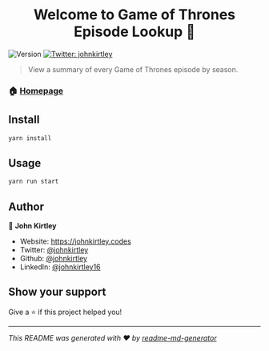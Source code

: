<h1 align="center">Welcome to Game of Thrones Episode Lookup 👋</h1>
<p>
  <img alt="Version" src="https://img.shields.io/badge/version-0.1.0-blue.svg?cacheSeconds=2592000" />
  <a href="https://twitter.com/johnkirtley" target="_blank">
    <img alt="Twitter: johnkirtley" src="https://img.shields.io/twitter/follow/johnkirtley.svg?style=social" />
  </a>
</p>

> View a summary of every Game of Thrones episode by season.

### 🏠 [Homepage](https://game-of-thrones-ecru.now.sh/)

## Install

```sh
yarn install
```

## Usage

```sh
yarn run start
```

## Author

👤 **John Kirtley**

- Website: https://johnkirtley.codes
- Twitter: [@johnkirtley](https://twitter.com/johnkirtley_)
- Github: [@johnkirtley](https://github.com/johnkirtley)
- LinkedIn: [@johnkirtley16](https://linkedin.com/in/johnkirtley16)

## Show your support

Give a ⭐️ if this project helped you!

---

_This README was generated with ❤️ by [readme-md-generator](https://github.com/kefranabg/readme-md-generator)_
